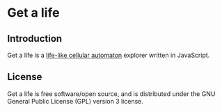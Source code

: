 # Get a life

## Introduction

Get a life is a [life-like cellular automaton](https://en.wikipedia.org/wiki/Life-like_cellular_automaton) explorer written in JavaScript.

## License

Get a life is free software/open source, and is distributed under the GNU General Public License (GPL) version 3 license.
